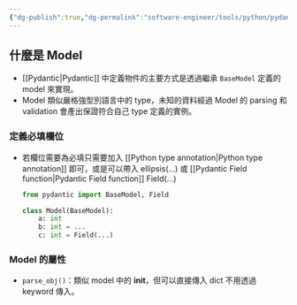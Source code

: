 ```yaml
---
{"dg-publish":true,"dg-permalink":"software-engineer/tools/python/pydantic/Pydantic Model","permalink":"/software-engineer/tools/python/pydantic/Pydantic Model/","title":"Pydantic Model"}
---
```


## 什麼是 Model
- [[Pydantic\|Pydantic]] 中定義物件的主要方式是透過繼承 `BaseModel` 定義的 model 來實現。
- Model 類似嚴格強型別語言中的 type，未知的資料經過 Model 的 parsing 和 validation 會產出保證符合自己 type 定義的實例。

### 定義必填欄位
- 若欄位需要為必填只需要加入 [[Python type annotation\|Python type annotation]] 即可，或是可以帶入 ellipsis(...) 或 [[Pydantic Field function\|Pydantic Field function]] Field(...)
	```python
	from pydantic import BaseModel, Field

	class Model(BaseModel):
		a: int
		b: int = ...
		c: int = Field(...)
	```
	
### Model 的屬性
- `parse_obj()`：類似 model 中的 __init__，但可以直接傳入 dict 不用透過 keyword 傳入。 